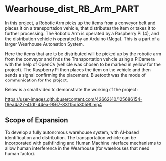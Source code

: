 # Wearhouse_dist_RB_Arm_PART

In this project, a Robotic Arm picks up the items from a conveyor belt and places it on a transportation vehicle, that distributes the item or takes it to further processing. The Robotic Arm is operated by a Raspberry Pi (4), and the distribution vehicle is operated by an Arduino (Mega). This is a part of a larger Wearhouse Automation System.

Here the items that are to be distributed will be picked up by the robotic arm from the conveyor and finds the Transportation vehicle using a PiCamera with the help of OpenCV (vehicle was chosen to be marked in yellow for the project). The Raspberry Pi then places the item on the vehicle and then sends a signal confirming the placement. Bluetooth was the mode of communication for the project.

Below is a small video to demonstrate the working of the project:

https://user-images.githubusercontent.com/42662610/125686154-f6ea4a27-41df-44ea-9567-83115d53059f.mp4



## Scope of Expansion
To develop a fully autonomous warehouse system, with AI-based identification and distribution. The transportation vehicle can be incorporated with pathfinding and Human Machine Interface mechanisms to allow human interference in the Wearhouse (for warehouses that need human factor).
